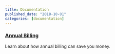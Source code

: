 ```yaml
---
title: Documentation
published_date: "2018-10-01"
categories: [documentation]
---
```

### [Annual Billing](/guides/account-mgmt/plans/pricing)
Learn about how annual billing can save you money.
